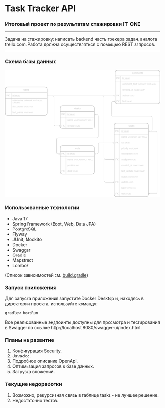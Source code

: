 # Task Tracker API
### Итоговый проект по результатам стажировки IT_ONE

---

Задача на стажировку: написать backend часть трекера задач, аналога trello.com. 
Работа должна осуществляться с помощью REST запросов.

---

### Схема базы данных

![ER](assets/tt-er.png)

### Использованные технологии

- Java 17
- Spring Framework (Boot, Web, Data JPA)
- PostgreSQL
- Flyway
- JUnit, Mockito
- Docker
- Swagger
- Gradle
- Mapstruct
- Lombok

(Список зависимостей см. [build.gradle](build.gradle))

### Запуск приложения

Для запуска приложения запустите Docker Desktop и, находясь в директории проекта, используйте команду:

    gradlew bootRun

Все реализованные эндпоинты доступны для просмотра и тестирования в Swagger по ссылке http://localhost:8080/swagger-ui/index.html.

### Планы на развитие

1. Конфигурация Security.
2. Javadoc.
3. Подробное описание OpenApi.
4. Оптимизация запросов к базе данных.
5. Загрузка вложений.

### Текущие недоработки

1. Возможно, рекурсивная связь в таблице tasks - не лучшее решение.
2. Недостаточно тестов.

